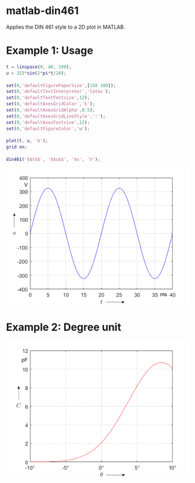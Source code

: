 # matlab-din461
Applies the DIN 461 style to a 2D plot in MATLAB.


# Example 1: Usage
```matlab
t = linspace(0, 40, 100);
u = 325*sin(2*pi*t/20);

set(0,'defaultFigurePaperSize',[150 100]);
set(0,'defaultTextInterpreter','latex');
set(0,'defaultTextFontsize',12);
set(0,'defaultAxesGridColor','k');
set(0,'defaultAxesGridAlpha',0.5);
set(0,'defaultAxesGridLineStyle',':');
set(0,'defaultAxesFontsize',12);
set(0,'defaultFigureColor','w');

plot(t, u, 'b');
grid on;

din461('$$t$$', '$$u$$', 'ms', 'V');
```

![Example 1](/screenshots/example1.png?raw=true)

# Example 2: Degree unit
![Example 2](/screenshots/example2.png?raw=true)